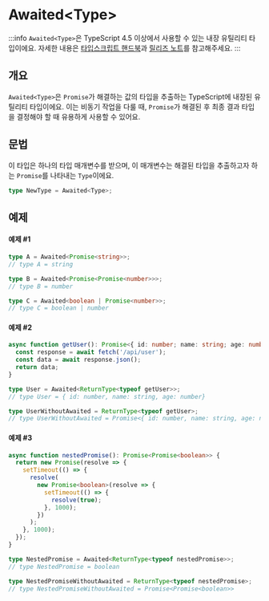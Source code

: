 # Awaited\<Type>

:::info
`Awaited<Type>`은 TypeScript 4.5 이상에서 사용할 수 있는 내장 유틸리티 타입이에요. 자세한 내용은 [타입스크립트 핸드북](https://www.typescriptlang.org/docs/handbook/utility-types.html#awaitedtype)과 [릴리즈 노트](https://www.typescriptlang.org/docs/handbook/release-notes/typescript-4-5.html#the-awaited-type-and-promise-improvements)를 참고해주세요.
:::

## 개요

`Awaited<Type>`은 `Promise`가 해결하는 값의 타입을 추출하는 TypeScript에 내장된 유틸리티 타입이에요. 이는 비동기 작업을 다룰 때, `Promise`가 해결된 후 최종 결과 타입을 결정해야 할 때 유용하게 사용할 수 있어요.

## 문법

이 타입은 하나의 타입 매개변수를 받으며, 이 매개변수는 해결된 타입을 추출하고자 하는 `Promise`를 나타내는 `Type`이에요.

```ts
type NewType = Awaited<Type>;
```

## 예제


#### 예제 #1


```ts
type A = Awaited<Promise<string>>;
// type A = string

type B = Awaited<Promise<Promise<number>>>;
// type B = number

type C = Awaited<boolean | Promise<number>>;
// type C = boolean | number
```

#### 예제 #2

```ts
async function getUser(): Promise<{ id: number; name: string; age: number }> {
  const response = await fetch('/api/user');
  const data = await response.json();
  return data;
}

type User = Awaited<ReturnType<typeof getUser>>;
// type User = { id: number, name: string, age: number}

type UserWithoutAwaited = ReturnType<typeof getUser>;
// type UserWithoutAwaited = Promise<{ id: number, name: string, age: number }>
```

#### 예제 #3

```ts
async function nestedPromise(): Promise<Promise<boolean>> {
  return new Promise(resolve => {
    setTimeout(() => {
      resolve(
        new Promise<boolean>(resolve => {
          setTimeout(() => {
            resolve(true);
          }, 1000);
        })
      );
    }, 1000);
  });
}

type NestedPromise = Awaited<ReturnType<typeof nestedPromise>>;
// type NestedPromise = boolean

type NestedPromiseWithoutAwaited = ReturnType<typeof nestedPromise>;
// type NestedPromiseWithoutAwaited = Promise<Promise<boolean>>
```
